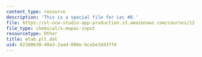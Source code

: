 ```yaml
---
content_type: resource
description: 'This is a special file for Lec #8.'
file: https://ol-ocw-studio-app-production.s3.amazonaws.com/courses/12-540-principles-of-the-global-positioning-system-spring-2012/823d0630d8a32aad008ebca5e3dd37f4_etab.plt.dat
file_type: chemical/x-mopac-input
resourcetype: Other
title: etab.plt.dat
uid: 823d0630-d8a3-2aad-008e-bca5e3dd37f4
---
```

